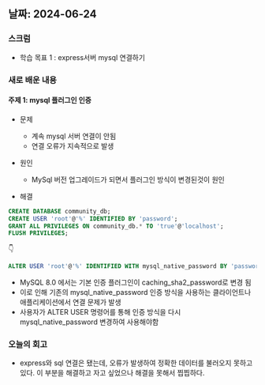 ## 날짜: 2024-06-24

### 스크럼
- 학습 목표 1 : express서버 mysql 연결하기

### 새로 배운 내용
#### 주제 1: mysql 플러그인 인증
- 문제

    - 계속 mysql 서버 연결이 안됨
    - 연결 오류가 지속적으로 발생

- 원인
    - MySql 버전 업그레이드가 되면서 플러그인 방식이 변경된것이 원인

- 해결 
```sql
CREATE DATABASE community_db;
CREATE USER 'root'@'%' IDENTIFIED BY 'password';
GRANT ALL PRIVILEGES ON community_db.* TO 'true'@'localhost';
FLUSH PRIVILEGES;
```
👇
```sql
ALTER USER 'root'@'%' IDENTIFIED WITH mysql_native_password BY 'password';
```

- MySQL 8.0 에서는 기본 인증 플러그인이 caching_sha2_password로 변경 됨
- 이로 인해 기존의 mysql_native_password 인증 방식을 사용하는 클라이언트나 애플리케이션에서 연결 문제가 발생
- 사용자가 ALTER USER 명령어를 통해 인증 방식을 다시 mysql_native_password 변경하여 사용해야함


### 오늘의 회고
-  express와 sql 연결은 됐는데, 오류가 발생하여 정확한 데이터를 불러오지 못하고 있다. 이 부분을 해결하고 자고 싶었으나 해결을 못해서 찝찝하다. 

